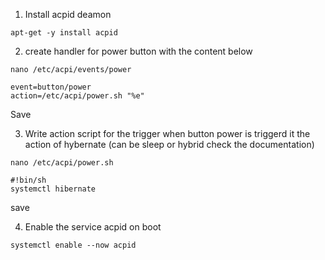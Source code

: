 1. Install acpid deamon
```
apt-get -y install acpid 
```

2. create handler for power button with the content below
```
nano /etc/acpi/events/power
```
```
event=button/power
action=/etc/acpi/power.sh "%e"
```
Save

3. Write action script for the trigger when button power is triggerd it the action of hybernate (can be sleep or hybrid check the documentation)
```
nano /etc/acpi/power.sh
```
```
#!bin/sh
systemctl hibernate
```
save 

4. Enable the service acpid on boot
```
systemctl enable --now acpid
```

